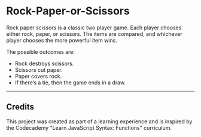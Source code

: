 # Rock-Paper-or-Scissors

Rock paper scissors is a classic two player game. Each player chooses either rock, paper, or scissors. The items are compared, and whichever player chooses the more powerful item wins.

The possible outcomes are:
- Rock destroys scissors.
- Scissors cut paper.
- Paper covers rock.
- If there’s a tie, then the game ends in a draw.

---
## Credits
This project was created as part of a learning experience and is inspired by the Codecademy "Learn JavaScript Syntax: Functions" curriculum.

